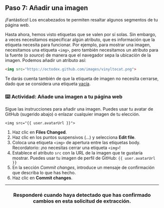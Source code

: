 ## Paso 7: Añadir una imagen

¡Fantástico! Los encabezados te permiten resaltar algunos segmentos de tu página web. 

Hasta ahora, hemos visto etiquetas que se valen por sí solas. Sin embargo, a veces necesitamos especificar algún atributo, que es información que la etiqueta necesita para funcionar. Por ejemplo, para mostrar una imagen, necesitamos una etiqueta `<img>`, pero también necesitamos un atributo para la fuente (o _source_) de manera que el navegador sepa la ubicación de la imagen. Podemos añadir un atributo así:

```html
<img src="https://octodex.github.com/images/vinyltocat.png">
```

Te darás cuenta también de que la etiqueta de imagen no necesita cerrarse, dado que se considera una etiqueta [vacía](https://www.w3schools.com/html/html_elements.asp).

### :keyboard: Actividad: Añade una imagen a tu página web

Sigue las instrucciones para añadir una imagen. Puedes usar tu avatar de GitHub (sugerido abajo) o enlazar cualquier imagen de tu elección.

```suggestion
<img src="{{ user.avatarUrl }}">

```

1. Haz clic en **Files Changed**.
1. Haz clic en los puntos suspensivos (...) y selecciona **Edit file**.
2. Coloca una etiqueta `<img>` de apertura entre las etiquetas body. Recordatorio: ¡no necesitas cerrar una etiqueta `<img>`!
3. Establece el atributo `src` con la URL de la imagen que te gustaría mostrar. Puedes usar tu imagen de perfil de GitHub: `{{ user.avatarUrl }}`
4. En la sección _Commit changes_, introduce un mensaje de confirmación que describa lo que has hecho.
5. Haz clic en **Commit changes**.

<hr>
<h3 align="center">Responderé cuando haya detectado que has confirmado cambios en esta solicitud de extracción.</h3>
